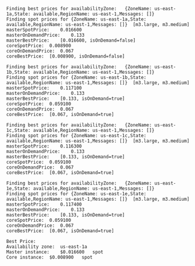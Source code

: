 	Finding best prices for availabilityZone:	{ZoneName: us-east-1a,State: available,RegionName: us-east-1,Messages: []}
	Finding spot prices for	{ZoneName: us-east-1a,State: available,RegionName: us-east-1,Messages: []}	[m3.large, m3.medium]
	masterSpotPrice:	0.016600
	masterOnDemandPrice:	0.133
	masterBestPrice:	[0.016600, isOnDemand=false]
	coreSpotPrice:	0.008900
	coreOnDemandPrice:	0.067
	coreBestPrice:	[0.008900, isOnDemand=false]
	
	Finding best prices for availabilityZone:	{ZoneName: us-east-1b,State: available,RegionName: us-east-1,Messages: []}
	Finding spot prices for	{ZoneName: us-east-1b,State: available,RegionName: us-east-1,Messages: []}	[m3.large, m3.medium]
	masterSpotPrice:	0.117100
	masterOnDemandPrice:	0.133
	masterBestPrice:	[0.133, isOnDemand=true]
	coreSpotPrice:	0.059100
	coreOnDemandPrice:	0.067
	coreBestPrice:	[0.067, isOnDemand=true]
	
	Finding best prices for availabilityZone:	{ZoneName: us-east-1c,State: available,RegionName: us-east-1,Messages: []}
	Finding spot prices for	{ZoneName: us-east-1c,State: available,RegionName: us-east-1,Messages: []}	[m3.large, m3.medium]
	masterSpotPrice:	0.116300
	masterOnDemandPrice:	0.133
	masterBestPrice:	[0.133, isOnDemand=true]
	coreSpotPrice:	0.059100
	coreOnDemandPrice:	0.067
	coreBestPrice:	[0.067, isOnDemand=true]
	
	Finding best prices for availabilityZone:	{ZoneName: us-east-1e,State: available,RegionName: us-east-1,Messages: []}
	Finding spot prices for	{ZoneName: us-east-1e,State: available,RegionName: us-east-1,Messages: []}	[m3.large, m3.medium]
	masterSpotPrice:	0.117400
	masterOnDemandPrice:	0.133
	masterBestPrice:	[0.133, isOnDemand=true]
	coreSpotPrice:	0.059100
	coreOnDemandPrice:	0.067
	coreBestPrice:	[0.067, isOnDemand=true]
	
	Best Price:
	Availability zone:	us-east-1a
	Master instance:	$0.016600	spot
	Core instance:	$0.008900	spot
